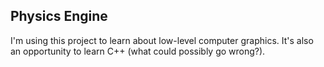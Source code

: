## Physics Engine

I'm using this project to learn about low-level computer graphics. It's also an opportunity to learn C++ (what could possibly go wrong?).

